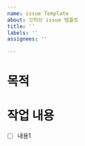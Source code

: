 ```yaml
---
name: issue Template
about: 깃허브 issue 템플릿
title: ''
labels: ''
assignees: ''

---
```


# 목적

# 작업 내용
- [ ] 내용1
